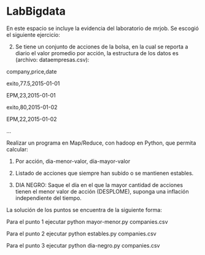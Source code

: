 # LabBigdata
En este espacio se incluye la evidencia del laboratorio de mrjob.
Se escogió el siguiente ejercicio:

2) Se tiene un conjunto de acciones de la bolsa, en la cual se reporta a diario el valor promedio por acción, la estructura de los datos es (archivo: dataempresas.csv):

company,price,date

exito,77.5,2015-01-01

EPM,23,2015-01-01

exito,80,2015-01-02

EPM,22,2015-01-02

…

Realizar un programa en Map/Reduce, con hadoop en Python, que permita calcular:

1. Por acción, dia-menor-valor, día-mayor-valor

2. Listado de acciones que siempre han subido o se mantienen estables.

3. DIA NEGRO: Saque el día en el que la mayor cantidad de acciones tienen el menor valor de acción (DESPLOME), suponga una inflación independiente del tiempo.

La solución de los puntos se encuentra de la siguiente forma:

Para el punto 1 ejecutar python mayor-menor.py companies.csv

Para el punto 2 ejecutar python estables.py companies.csv

Para el punto 3 ejecutar python dia-negro.py companies.csv
